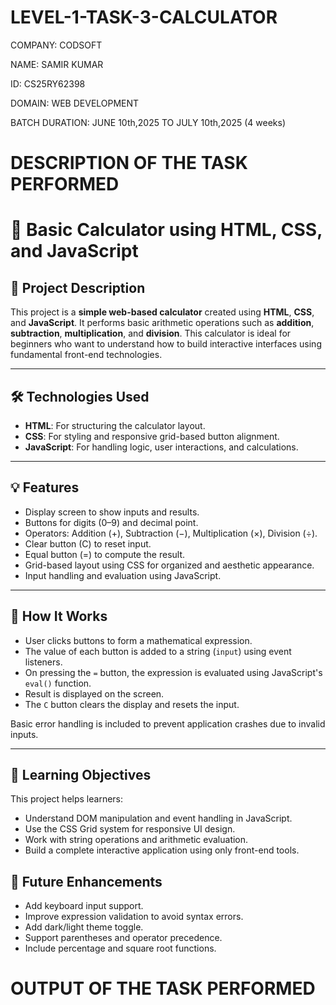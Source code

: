 # LEVEL-1-TASK-3-CALCULATOR

COMPANY: CODSOFT

NAME: SAMIR KUMAR

ID: CS25RY62398

DOMAIN: WEB DEVELOPMENT

BATCH DURATION: JUNE 10th,2025 TO JULY 10th,2025 (4 weeks)

# DESCRIPTION OF THE TASK PERFORMED

# 🔢 Basic Calculator using HTML, CSS, and JavaScript

## 📌 Project Description

This project is a **simple web-based calculator** created using **HTML**, **CSS**, and **JavaScript**. It performs basic arithmetic operations such as **addition**, **subtraction**, **multiplication**, and **division**. This calculator is ideal for beginners who want to understand how to build interactive interfaces using fundamental front-end technologies.

---

## 🛠️ Technologies Used

- **HTML**: For structuring the calculator layout.
- **CSS**: For styling and responsive grid-based button alignment.
- **JavaScript**: For handling logic, user interactions, and calculations.

---

## 💡 Features

- Display screen to show inputs and results.
- Buttons for digits (0–9) and decimal point.
- Operators: Addition (+), Subtraction (−), Multiplication (×), Division (÷).
- Clear button (C) to reset input.
- Equal button (=) to compute the result.
- Grid-based layout using CSS for organized and aesthetic appearance.
- Input handling and evaluation using JavaScript.

---

## 🧠 How It Works

- User clicks buttons to form a mathematical expression.
- The value of each button is added to a string (`input`) using event listeners.
- On pressing the `=` button, the expression is evaluated using JavaScript's `eval()` function.
- Result is displayed on the screen.
- The `C` button clears the display and resets the input.

Basic error handling is included to prevent application crashes due to invalid inputs.

---

## 🎯 Learning Objectives

This project helps learners:

- Understand DOM manipulation and event handling in JavaScript.
- Use the CSS Grid system for responsive UI design.
- Work with string operations and arithmetic evaluation.
- Build a complete interactive application using only front-end tools.


## 🚀 Future Enhancements

- Add keyboard input support.
- Improve expression validation to avoid syntax errors.
- Add dark/light theme toggle.
- Support parentheses and operator precedence.
- Include percentage and square root functions.


# OUTPUT OF THE TASK PERFORMED






